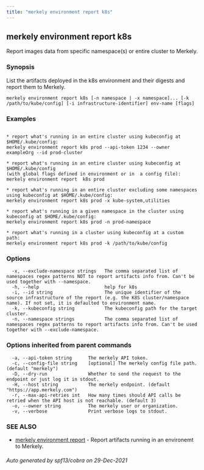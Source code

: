```yaml
---
title: "merkely environment report k8s"
---
```


## merkely environment report k8s

Report images data from specific namespace(s) or entire cluster to Merkely.

### Synopsis


List the artifacts deployed in the k8s environment and their digests 
and report them to Merkely. 


```
merkely environment report k8s [-n namespace | -x namespace]... [-k /path/to/kube/config] [-i infrastructure-identifier] env-name [flags]
```

### Examples

```

* report what's running in an entire cluster using kubeconfig at $HOME/.kube/config:
merkely environment report k8s prod --api-token 1234 --owner exampleOrg --id prod-cluster

* report what's running in an entire cluster using kubeconfig at $HOME/.kube/config 
(with global flags defined in environment or in  a config file):
merkely environment report  k8s prod

* report what's running in an entire cluster excluding some namespaces using kubeconfig at $HOME/.kube/config:
merkely environment report k8s prod -x kube-system,utilities

* report what's running in a given namespace in the cluster using kubeconfig at $HOME/.kube/config:
merkely environment report k8s prod -n prod-namespace

* report what's running in a cluster using kubeconfig at a custom path:
merkely environment report k8s prod -k /path/to/kube/config

```

### Options

```
  -x, --exclude-namespace strings   The comma separated list of namespaces regex patterns NOT to report artifacts info from. Can't be used together with --namespace.
  -h, --help                        help for k8s
  -i, --id string                   The unique identifier of the source infrastructure of the report (e.g. the K8S cluster/namespace name). If not set, it is defaulted to environment name.
  -k, --kubeconfig string           The kubeconfig path for the target cluster.
  -n, --namespace strings           The comma separated list of namespaces regex patterns to report artifacts info from. Can't be used together with --exclude-namespace.
```

### Options inherited from parent commands

```
  -a, --api-token string      The merkely API token.
  -c, --config-file string    [optional] The merkely config file path. (default "merkely")
  -D, --dry-run               Whether to send the request to the endpoint or just log it in stdout.
  -H, --host string           The merkely endpoint. (default "https://app.merkely.com")
  -r, --max-api-retries int   How many times should API calls be retried when the API host is not reachable. (default 3)
  -o, --owner string          The merkely user or organization.
  -v, --verbose               Print verbose logs to stdout.
```

### SEE ALSO

* [merkely environment report](/client_reference/merkely_environment_report/)	 - Report artifacts running in an environemt to Merkely.

###### Auto generated by spf13/cobra on 29-Dec-2021
